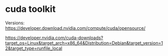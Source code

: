 # cuda toolkit

Versions: https://developer.download.nvidia.com/compute/cuda/opensource/

https://developer.nvidia.com/cuda-downloads?target_os=Linux&target_arch=x86_64&Distribution=Debian&target_version=12&target_type=runfile_local
